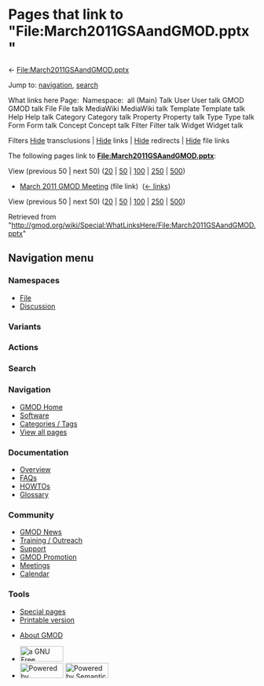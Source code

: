 <div id="mw-page-base" class="noprint">

</div>

<div id="mw-head-base" class="noprint">

</div>

<div id="content" class="mw-body" role="main">

<span id="top"></span>

<div id="mw-js-message" style="display:none;">

</div>



# <span dir="auto">Pages that link to "File:March2011GSAandGMOD.pptx"</span>

<div id="bodyContent">

<div id="contentSub">

←
[File:March2011GSAandGMOD.pptx](/wiki/File:March2011GSAandGMOD.pptx "File:March2011GSAandGMOD.pptx")

</div>

<div id="jump-to-nav" class="mw-jump">

Jump to: [navigation](#mw-navigation), [search](#p-search)

</div>

<div id="mw-content-text">

What links here Page:  Namespace:  all (Main) Talk User User talk GMOD
GMOD talk File File talk MediaWiki MediaWiki talk Template Template talk
Help Help talk Category Category talk Property Property talk Type Type
talk Form Form talk Concept Concept talk Filter Filter talk Widget
Widget talk

Filters
[Hide](/mediawiki/index.php?title=Special:WhatLinksHere/File:March2011GSAandGMOD.pptx&hidetrans=1 "Special:WhatLinksHere/File:March2011GSAandGMOD.pptx")
transclusions \|
[Hide](/mediawiki/index.php?title=Special:WhatLinksHere/File:March2011GSAandGMOD.pptx&hidelinks=1 "Special:WhatLinksHere/File:March2011GSAandGMOD.pptx")
links \|
[Hide](/mediawiki/index.php?title=Special:WhatLinksHere/File:March2011GSAandGMOD.pptx&hideredirs=1 "Special:WhatLinksHere/File:March2011GSAandGMOD.pptx")
redirects \|
[Hide](/mediawiki/index.php?title=Special:WhatLinksHere/File:March2011GSAandGMOD.pptx&hideimages=1 "Special:WhatLinksHere/File:March2011GSAandGMOD.pptx")
file links

The following pages link to
**[File:March2011GSAandGMOD.pptx](/wiki/File:March2011GSAandGMOD.pptx "File:March2011GSAandGMOD.pptx")**:

View (previous 50 \| next 50)
([20](/mediawiki/index.php?title=Special:WhatLinksHere/File:March2011GSAandGMOD.pptx&limit=20 "Special:WhatLinksHere/File:March2011GSAandGMOD.pptx")
\|
[50](/mediawiki/index.php?title=Special:WhatLinksHere/File:March2011GSAandGMOD.pptx&limit=50 "Special:WhatLinksHere/File:March2011GSAandGMOD.pptx")
\|
[100](/mediawiki/index.php?title=Special:WhatLinksHere/File:March2011GSAandGMOD.pptx&limit=100 "Special:WhatLinksHere/File:March2011GSAandGMOD.pptx")
\|
[250](/mediawiki/index.php?title=Special:WhatLinksHere/File:March2011GSAandGMOD.pptx&limit=250 "Special:WhatLinksHere/File:March2011GSAandGMOD.pptx")
\|
[500](/mediawiki/index.php?title=Special:WhatLinksHere/File:March2011GSAandGMOD.pptx&limit=500 "Special:WhatLinksHere/File:March2011GSAandGMOD.pptx"))

- [March 2011 GMOD
  Meeting](/wiki/March_2011_GMOD_Meeting "March 2011 GMOD Meeting")
  (file link) ‎ <span class="mw-whatlinkshere-tools">([←
  links](/mediawiki/index.php?title=Special:WhatLinksHere&target=March+2011+GMOD+Meeting "Special:WhatLinksHere"))</span>

View (previous 50 \| next 50)
([20](/mediawiki/index.php?title=Special:WhatLinksHere/File:March2011GSAandGMOD.pptx&limit=20 "Special:WhatLinksHere/File:March2011GSAandGMOD.pptx")
\|
[50](/mediawiki/index.php?title=Special:WhatLinksHere/File:March2011GSAandGMOD.pptx&limit=50 "Special:WhatLinksHere/File:March2011GSAandGMOD.pptx")
\|
[100](/mediawiki/index.php?title=Special:WhatLinksHere/File:March2011GSAandGMOD.pptx&limit=100 "Special:WhatLinksHere/File:March2011GSAandGMOD.pptx")
\|
[250](/mediawiki/index.php?title=Special:WhatLinksHere/File:March2011GSAandGMOD.pptx&limit=250 "Special:WhatLinksHere/File:March2011GSAandGMOD.pptx")
\|
[500](/mediawiki/index.php?title=Special:WhatLinksHere/File:March2011GSAandGMOD.pptx&limit=500 "Special:WhatLinksHere/File:March2011GSAandGMOD.pptx"))

</div>

<div class="printfooter">

Retrieved from
"<http://gmod.org/wiki/Special:WhatLinksHere/File:March2011GSAandGMOD.pptx>"

</div>

<div id="catlinks" class="catlinks catlinks-allhidden">

</div>

<div class="visualClear">

</div>

</div>

</div>

<div id="mw-navigation">

## Navigation menu

<div id="mw-head">



<div id="left-navigation">

<div id="p-namespaces" class="vectorTabs" role="navigation"
aria-labelledby="p-namespaces-label">

### Namespaces

- <span id="ca-nstab-image"><a href="/wiki/File:March2011GSAandGMOD.pptx" accesskey="c"
  title="View the file page [c]">File</a></span>
- <span id="ca-talk"><a
  href="/mediawiki/index.php?title=File_talk:March2011GSAandGMOD.pptx&amp;action=edit&amp;redlink=1"
  accesskey="t"
  title="Discussion about the content page [t]">Discussion</a></span>

</div>

<div id="p-variants" class="vectorMenu emptyPortlet" role="navigation"
aria-labelledby="p-variants-label">

### 

### Variants[](#)

<div class="menu">

</div>

</div>

</div>

<div id="right-navigation">



<div id="p-cactions" class="vectorMenu emptyPortlet" role="navigation"
aria-labelledby="p-cactions-label">

### Actions[](#)

<div class="menu">

</div>

</div>

<div id="p-search" role="search">

### Search

<div id="simpleSearch">

</div>

</div>

</div>

</div>

<div id="mw-panel">

<div id="p-logo" role="banner">

<a href="/wiki/Main_Page"
style="background-image: url(http://gmod.org/images/GMOD-cogs.png);"
title="Visit the main page"></a>

</div>

<div id="p-Navigation" class="portal" role="navigation"
aria-labelledby="p-Navigation-label">

### Navigation

<div class="body">

- <span id="n-GMOD-Home">[GMOD Home](/wiki/Main_Page)</span>
- <span id="n-Software">[Software](/wiki/GMOD_Components)</span>
- <span id="n-Categories-.2F-Tags">[Categories /
  Tags](/wiki/Categories)</span>
- <span id="n-View-all-pages">[View all
  pages](/wiki/Special:AllPages)</span>

</div>

</div>

<div id="p-Documentation" class="portal" role="navigation"
aria-labelledby="p-Documentation-label">

### Documentation

<div class="body">

- <span id="n-Overview">[Overview](/wiki/Overview)</span>
- <span id="n-FAQs">[FAQs](/wiki/Category:FAQ)</span>
- <span id="n-HOWTOs">[HOWTOs](/wiki/Category:HOWTO)</span>
- <span id="n-Glossary">[Glossary](/wiki/Glossary)</span>

</div>

</div>

<div id="p-Community" class="portal" role="navigation"
aria-labelledby="p-Community-label">

### Community

<div class="body">

- <span id="n-GMOD-News">[GMOD News](/wiki/GMOD_News)</span>
- <span id="n-Training-.2F-Outreach">[Training /
  Outreach](/wiki/Training_and_Outreach)</span>
- <span id="n-Support">[Support](/wiki/Support)</span>
- <span id="n-GMOD-Promotion">[GMOD
  Promotion](/wiki/GMOD_Promotion)</span>
- <span id="n-Meetings">[Meetings](/wiki/Meetings)</span>
- <span id="n-Calendar">[Calendar](/wiki/Calendar)</span>

</div>

</div>

<div id="p-tb" class="portal" role="navigation"
aria-labelledby="p-tb-label">

### Tools

<div class="body">

- <span id="t-specialpages"><a href="/wiki/Special:SpecialPages" accesskey="q"
  title="A list of all special pages [q]">Special pages</a></span>
- <span id="t-print"><a
  href="/mediawiki/index.php?title=Special:WhatLinksHere/File:March2011GSAandGMOD.pptx&amp;printable=yes"
  rel="alternate" accesskey="p"
  title="Printable version of this page [p]">Printable version</a></span>

</div>

</div>

</div>

</div>

<div id="footer" role="contentinfo">

- <span id="footer-places-about">[About
  GMOD](/wiki/GMOD:About "GMOD:About")</span>

<!-- -->

- <span id="footer-copyrightico">[<img src="http://www.gnu.org/graphics/gfdl-logo-small.png" width="88"
  height="31" alt="a GNU Free Documentation License" />](http://www.gnu.org/licenses/fdl-1.3.html)</span>
- <span id="footer-poweredbyico">[<img src="/mediawiki/skins/common/images/poweredby_mediawiki_88x31.png"
  width="88" height="31" alt="Powered by MediaWiki" />](//www.mediawiki.org/)
  [<img
  src="/mediawiki/extensions/SemanticMediaWiki/includes/../resources/images/smw_button.png"
  width="88" height="31" alt="Powered by Semantic MediaWiki" />](https://www.semantic-mediawiki.org/wiki/Semantic_MediaWiki)</span>

<div style="clear:both">

</div>

</div>
